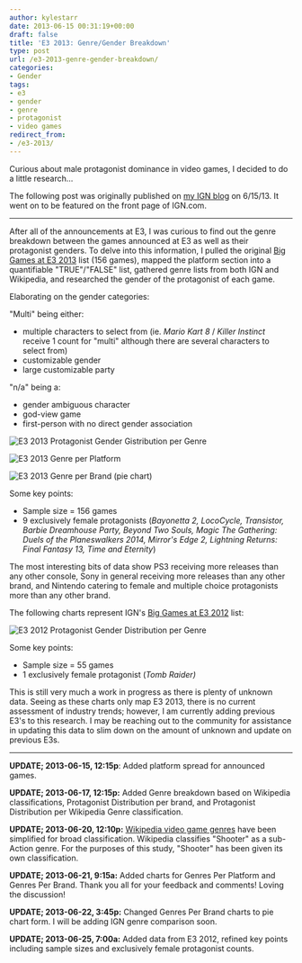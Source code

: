 ```yaml
---
author: kylestarr
date: 2013-06-15 00:31:19+00:00
draft: false
title: 'E3 2013: Genre/Gender Breakdown'
type: post
url: /e3-2013-genre-gender-breakdown/
categories:
- Gender
tags:
- e3
- gender
- genre
- protagonist
- video games
redirect_from:
- /e3-2013/
---
```


Curious about male protagonist dominance in video games, I decided to do a little research...

The following post was originally published on [my IGN blog](http://www.ign.com/blogs/kylestarr/2013/06/15/developing-e3-breakdown) on 6/15/13. It went on to be featured on the front page of IGN.com.

---

After all of the announcements at E3, I was curious to find out the genre breakdown between the games announced at E3 as well as their protagonist genders. To delve into this information, I pulled the original [Big Games at E3 2013](http://www.ign.com/wikis/e3/Big_Games_at_E3_2013) list (156 games), mapped the platform section into a quantifiable "TRUE"/"FALSE" list, gathered genre lists from both IGN and Wikipedia, and researched the gender of the protagonist of each game.

Elaborating on the gender categories:

"Multi" being either:
- multiple characters to select from (ie. _Mario Kart 8_ / _Killer Instinct_ receive 1 count for "multi" although there are several characters to select from)
- customizable gender
- large customizable party

"n/a" being a:
- gender ambiguous character
- god-view game
- first-person with no direct gender association

![E3 2013 Protagonist Gender Gistribution per Genre](/e3-2013-protagonist-gender-distribution-per-genre.png)

![E3 2013 Genre per Platform](/e3-2013-genre-per-platform.png)

![E3 2013 Genre per Brand (pie chart)](/e3-2013-genre-per-brand-pie.png)

Some key points:

- Sample size = 156 games
- 9 exclusively female protagonists (_Bayonetta 2, LocoCycle, Transistor, Barbie Dreamhouse Party, Beyond Two Souls, Magic The Gathering: Duels of the Planeswalkers 2014, Mirror's Edge 2, Lightning Returns: Final Fantasy 13, Time and Eternity_)

The most interesting bits of data show PS3 receiving more releases than any other console, Sony in general receiving more releases than any other brand, and Nintendo catering to female and multiple choice protagonists more than any other brand.

The following charts represent IGN's [Big Games at E3 2012](http://www.ign.com/wikis/e3/Big_Games_at_E3_2012) list:

![E3 2012 Protagonist Gender Distribution per Genre](/e3-2012-protagonist-gender-distribution-per-genre.png)

Some key points:

- Sample size = 55 games
- 1 exclusively female protagonist (_Tomb Raider)_

This is still very much a work in progress as there is plenty of unknown data. Seeing as these charts only map E3 2013, there is no current assessment of industry trends; however, I am currently adding previous E3's to this research. I may be reaching out to the community for assistance in updating this data to slim down on the amount of unknown and update on previous E3s.

---

**UPDATE; 2013-06-15, 12:15p**: Added platform spread for announced games.

**UPDATE; 2013-06-17, 12:15p:** Added Genre breakdown based on Wikipedia classifications, Protagonist Distribution per brand, and Protagonist Distribution per Wikipedia Genre classification.

**UPDATE; 2013-06-20, 12:10p:** [Wikipedia video game genres](http://en.wikipedia.org/wiki/Video_game_genre) have been simplified for broad classification. Wikipedia classifies "Shooter" as a sub-Action genre. For the purposes of this study, "Shooter" has been given its own classification.

**UPDATE; 2013-06-21, 9:15a:** Added charts for Genres Per Platform and Genres Per Brand. Thank you all for your feedback and comments! Loving the discussion!

**UPDATE; 2013-06-22, 3:45p:** Changed Genres Per Brand charts to pie chart form. I will be adding IGN genre comparison soon.

**UPDATE; 2013-06-25, 7:00a:** Added data from E3 2012, refined key points including sample sizes and exclusively female protagonist counts.

